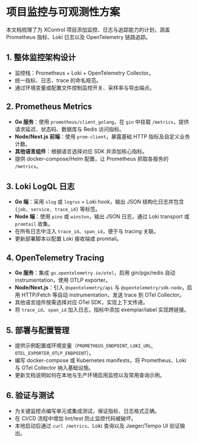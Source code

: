 # 项目监控与可观测性方案

本文档梳理了为 XControl 项目添加监控、日志与追踪能力的计划，涵盖 Prometheus 指标、Loki 日志以及 OpenTelemetry 链路追踪。

## 1. 整体监控架构设计
- 监控栈：Prometheus + Loki + OpenTelemetry Collector。
- 统一指标、日志、trace 的命名规范。
- 通过环境变量或配置文件控制监控开关、采样率与导出端点。

## 2. Prometheus Metrics
- **Go 服务**：使用 `prometheus/client_golang`，在 `gin` 中挂载 `/metrics`，提供请求延迟、状态码、数据库与 Redis 访问指标。
- **Node/Next.js 前端**：使用 `prom-client`，暴露基础 HTTP 指标及自定义业务计数。
- **其他语言组件**：根据语言选择对应 SDK 并添加核心指标。
- 提供 docker-compose/Helm 配置，让 Prometheus 抓取各服务的 `/metrics`。

## 3. Loki LogQL 日志
- **Go 端**：采用 `slog` 或 `logrus` + Loki hook，输出 JSON 结构化日志并包含 `{job, service, trace_id}` 等标签。
- **Node 端**：使用 `pino` 或 `winston`，输出 JSON 日志，通过 Loki transport 或 `promtail` 收集。
- 在所有日志中注入 `trace_id`、`span_id`，便于与 tracing 关联。
- 更新部署脚本以配置 Loki 接收端或 promtail。

## 4. OpenTelemetry Tracing
- **Go 服务**：集成 `go.opentelemetry.io/otel`，启用 gin/pgx/redis 自动 instrumentation，使用 OTLP exporter。
- **Node/Next.js**：引入 `@opentelemetry/api` 与 `@opentelemetry/sdk-node`，启用 HTTP/Fetch 等自动 instrumentation，发送 trace 到 OTel Collector。
- 其他语言组件按需选择对应 OTel SDK，实现上下文传递。
- 将 `trace_id`、`span_id` 加入日志，指标中添加 exemplar/label 实现跨链接。

## 5. 部署与配置管理
- 提供示例配置或环境变量（`PROMETHEUS_ENDPOINT`, `LOKI_URL`, `OTEL_EXPORTER_OTLP_ENDPOINT`）。
- 编写 docker-compose 或 Kubernetes manifests，将 Prometheus、Loki 与 OTel Collector 纳入基础设施。
- 更新文档说明如何在本地与生产环境启用监控以及常用查询示例。

## 6. 验证与测试
- 为关键监控点编写单元或集成测试，保证指标、日志格式正确。
- 在 CI/CD 流程中增加 lint/test 防止监控代码被破坏。
- 本地启动后通过 `curl /metrics`、Loki 查询以及 Jaeger/Tempo UI 验证输出。

